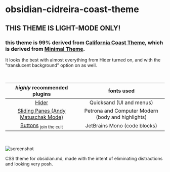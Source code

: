 # obsidian-cidreira-coast-theme

## THIS THEME IS LIGHT-MODE ONLY!

### this theme is 99% derived from [California Coast Theme](https://github.com/mgmeyers/obsidian-california-coast-theme), which is derived from [Minimal Theme](https://github.com/kepano/obsidian-minimal).

It looks the best with almost everything from Hider turned on, and with the "translucent background" option on as well.

<br>

***highly*** recommended plugins| fonts used |
:--------------------------------:|:--------:|
[Hider](https://github.com/kepano/obsidian-hider)| Quicksand (UI and menus) |
[Sliding Panes (Andy Matuschak Mode)](https://github.com/deathau/sliding-panes-obsidian)| Petrona and Computer Modern (body and highlights) |
[Buttons](https://github.com/shabegom/buttons) <sub>join the cult</sub>| JetBrains Mono (code blocks) |

<br>

![screenshot](https://user-images.githubusercontent.com/67032657/115099691-e88edc80-9f0d-11eb-8e20-ba428af2aaa1.jpg)

CSS theme for obsidian.md, made with the intent of eliminating distractions and looking very posh.
